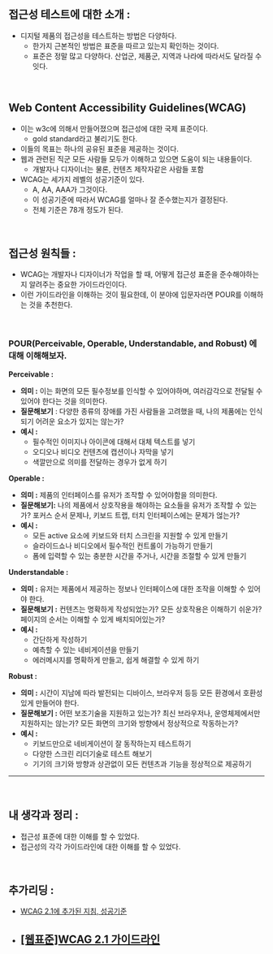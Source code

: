 ## 접근성 테스트에 대한 소개 :

- 디지털 제품의 접근성을 테스트하는 방법은 다양하다.
  - 한가지 근본적인 방법은 표준을 따르고 있는지 확인하는 것이다.
  - 표준은 정말 많고 다양하다. 산업군, 제품군, 지역과 나라에 따라서도 달라질 수 잇다.

<br>

## Web Content Accessibility Guidelines(WCAG)

- 이는 w3c에 의해서 만들어졌으며 접근성에 대한 국제 표준이다.
  - gold standard라고 불리기도 한다.
- 이들의 목표는 하나의 공유된 표준을 제공하는 것이다.
- 웹과 관련된 직군 모든 사람들 모두가 이해하고 있으면 도움이 되는 내용들이다.
  - 개발자나 디자이너는 물론, 컨텐츠 제작자같은 사람들 포함
- WCAG는 세가지 레벨의 성공기준이 있다.
  - A, AA, AAA가 그것이다.
  - 이 성공기준에 따라서 WCAG를 얼마나 잘 준수했는지가 결정된다.
  - 전체 기준은 78개 정도가 된다.

<br>

## 접근성 원칙들 :

- WCAG는 개발자나 디자이너가 작업을 할 때, 어떻게 접근성 표준을 준수해야하는지 알려주는 중요한 가이드라인이다.
- 이런 가이드라인을 이해하는 것이 필요한데, 이 분야에 입문자라면 POUR를 이해하는 것을 추천한다.

<br>

### POUR(Perceivable, Operable, Understandable, and Robust) 에 대해 이해해보자.

**Perceivable :**

- **의미 :** 이는 화면의 모든 필수정보를 인식할 수 있어야하며, 여러감각으로 전달될 수 있어야 한다는 것을 의미한다.
- **질문해보기** : 다양한 종류의 장애를 가진 사람들을 고려했을 때, 나의 제품에는 인식되기 어려운 요소가 있지는 않는가?
- **예시 :**
  - 필수적인 이미지나 아이콘에 대해서 대체 텍스트를 넣기
  - 오디오나 비디오 컨텐츠에 캡션이나 자막을 넣기
  - 색깔만으로 의미를 전달하는 경우가 없게 하기

**Operable :**

- **의미 :** 제품의 인터페이스를 유저가 조작할 수 있어야함을 의미한다.
- **질문해보기:** 나의 제품에서 상호작용을 해야하는 요소들을 유저가 조작할 수 있는가? 포커스 순서 문제나, 키보드 트랩, 터치 인터페이스에는 문제가 얺는가?
- **예시 :**
  - 모든 active 요소에 키보드와 터치 스크린을 지원할 수 있게 만들기
  - 슬라이드쇼나 비디오에서 필수적인 컨트롤이 가능하기 만들기
  - 폼에 입력할 수 있는 충분한 시간을 주거나, 시간을 조절할 수 있게 만들기

**Understandable :**

- **의미 :** 유저는 제품에서 제공하는 정보나 인터페이스에 대한 조작을 이해할 수 있어야 한다.
- **질문해보기 :** 컨텐츠는 명확하게 작성되었는가? 모든 상호작용은 이해하기 쉬운가? 페이지의 순서는 이해할 수 있게 배치되어있는가?
- **예시 :**
  - 간단하게 작성하기
  - 예측할 수 있는 네비게이션을 만들기
  - 에러메시지를 명확하게 만들고, 쉽게 해결할 수 있게 하기

**Robust :**

- **의미 :** 시간이 지남에 따라 발전되는 디바이스, 브라우저 등등 모든 환경에서 호환성있게 만들어야 한다.
- **질문해보기 :** 어떤 보조기술을 지원하고 있는가? 최신 브라우저나, 운영체제에서만 지원하지는 않는가? 모든 화면의 크기와 방향에서 정상적으로 작동하는가?
- **예시 :**
  - 키보드만으로 네비게이션이 잘 동작하는지 테스트하기
  - 다양한 스크린 리더기술로 테스트 해보기
  - 기기의 크기와 방향과 상관없이 모든 컨텐츠과 기능을 정상적으로 제공하기

---

<br>

## 내 생각과 정리 :

- 접근성 표준에 대한 이해를 할 수 있었다.
- 접근성의 각각 가이드라인에 대한 이해를 할 수 있었다.

<br>

## 추가리딩 :

- [WCAG 2.1에 추가된 지침, 성공기준](https://a11y.gitbook.io/wcag/new-in-wcag-2.1)
- ## [[웹표준]WCAG 2.1 가이드라인](https://medium.com/@yoonjioh90/%EC%9B%B9%ED%91%9C%EC%A4%80-wcag-2-1-%EA%B0%80%EC%9D%B4%EB%93%9C%EB%9D%BC%EC%9D%B8-8f17dd55804e)
